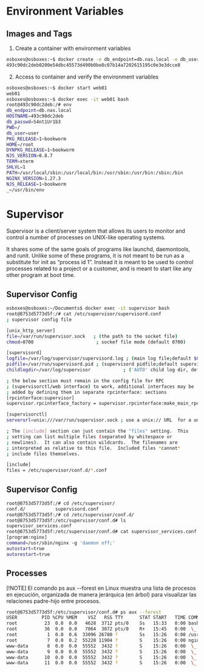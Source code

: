 # Environment Variables
## Images and Tags
1. Create a container with environment variables
```bash
osboxes@osboxes:~$ docker create -e db_endpoint=db.nas.local -e db_user=user -e db_passwd=S4nt1Ur1b3 --name web01 nginx:latest
493c90dc2deb0200e54dbc45573d490b0be8c07b14a7202615195c0e3e3dcce8
```

2. Access to container and verify the environment variables
```bash
osboxes@osboxes:~$ docker start web01
web01
osboxes@osboxes:~$ docker exec -it web01 bash
root@493c90dc2deb:/# env
db_endpoint=db.nas.local
HOSTNAME=493c90dc2deb
db_passwd=S4nt1Ur1b3
PWD=/
db_user=user
PKG_RELEASE=1~bookworm
HOME=/root
DYNPKG_RELEASE=1~bookworm
NJS_VERSION=0.8.7
TERM=xterm
SHLVL=1
PATH=/usr/local/sbin:/usr/local/bin:/usr/sbin:/usr/bin:/sbin:/bin
NGINX_VERSION=1.27.3
NJS_RELEASE=1~bookworm
_=/usr/bin/env

```

# Supervisor
Supervisor is a client/server system that allows its users to monitor and control a number of processes on UNIX-like operating systems.

It shares some of the same goals of programs like launchd, daemontools, and runit. Unlike some of these programs, it is not meant to be run as a substitute for init as “process id 1”. Instead it is meant to be used to control processes related to a project or a customer, and is meant to start like any other program at boot time.

## Supervisor Config
```bash
osboxes@osboxes:~/Documents$ docker exec -it supervisor bash
root@8753d5773d5f:/# cat /etc/supervisor/supervisord.conf
; supervisor config file

[unix_http_server]
file=/var/run/supervisor.sock   ; (the path to the socket file)
chmod=0700                       ; sockef file mode (default 0700)

[supervisord]
logfile=/var/log/supervisor/supervisord.log ; (main log file;default $CWD/supervisord.log)
pidfile=/var/run/supervisord.pid ; (supervisord pidfile;default supervisord.pid)
childlogdir=/var/log/supervisor            ; ('AUTO' child log dir, default $TEMP)

; the below section must remain in the config file for RPC
; (supervisorctl/web interface) to work, additional interfaces may be
; added by defining them in separate rpcinterface: sections
[rpcinterface:supervisor]
supervisor.rpcinterface_factory = supervisor.rpcinterface:make_main_rpcinterface

[supervisorctl]
serverurl=unix:///var/run/supervisor.sock ; use a unix:// URL  for a unix socket

; The [include] section can just contain the "files" setting.  This
; setting can list multiple files (separated by whitespace or
; newlines).  It can also contain wildcards.  The filenames are
; interpreted as relative to this file.  Included files *cannot*
; include files themselves.

[include]
files = /etc/supervisor/conf.d/*.conf
```

## Supervisor Config
```bash
root@8753d5773d5f:/# cd /etc/supervisor/
conf.d/           supervisord.conf
root@8753d5773d5f:/# cd /etc/supervisor/conf.d/
root@8753d5773d5f:/etc/supervisor/conf.d# ls
supervisor_services.conf
root@8753d5773d5f:/etc/supervisor/conf.d# cat supervisor_services.conf
[program:nginx]
command=/usr/sbin/nginx -g 'daemon off;'
autostart=true
autorestart=true
```

## Processes
[!NOTE] El comando ps aux --forest en Linux muestra una lista de procesos en ejecución, organizada de manera jerárquica (en árbol) para visualizar las relaciones padre-hijo entre procesos.
```bash
root@8753d5773d5f:/etc/supervisor/conf.d# ps aux --forest
USER         PID %CPU %MEM    VSZ   RSS TTY      STAT START   TIME COMMAND
root          23  0.0  0.0   4628  3712 pts/0    Ss   15:33   0:00 bash
root          36  0.0  0.0   7064  3072 pts/0    R+   15:45   0:00  \_ ps aux --forest
root           1  0.0  0.6  33096 26780 ?        Ss   15:26   0:00 /usr/bin/python3 /usr/bin/supervisord -n -c /etc/supervisor/supervisord.conf
root           7  0.0  0.2  55228 11904 ?        S    15:26   0:00 nginx: master process /usr/sbin/nginx -g daemon off;
www-data       8  0.0  0.0  55552  3432 ?        S    15:26   0:00  \_ nginx: worker process
www-data       9  0.0  0.0  55552  3432 ?        S    15:26   0:00  \_ nginx: worker process
www-data      10  0.0  0.0  55552  3432 ?        S    15:26   0:00  \_ nginx: worker process
www-data      11  0.0  0.0  55552  3432 ?        S    15:26   0:00  \_ nginx: worker process
```